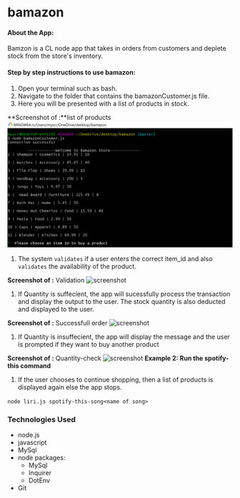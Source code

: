 # bamazon


#### About the App: 
Bamzon is a CL node app that takes in orders from customers and deplete stock from the store's inventory.


 #### Step by step instructions to use bamazon:


1. Open your terminal such as bash.
1. Navigate to the folder that contains the bamazonCustomer.js file.
1. Here you will be presented with a list of products in stock.


**Screenshot of :**list of products
 ![screenshot](https://github.com/Sugeeta32/bamazon/blob/master/images/Screenshot%20(32).png)

1. The system `validates` if a user enters the correct item_id and also `validates` the availability of the product.

**Screenshot of :** Validation
 ![screenshot]()

 1. If  Quantity is suffecient,  the app will sucessfully process the transaction and display the output to the user. The stock quantity is also deducted and displayed to the user.

**Screenshot of :** Successfull order
 ![screenshot]()


 1. If Quantity is insuffecient, the app will display the message and  the user is prompted if they want to buy another product

**Screenshot of :** Quantity-check
 ![screenshot]()
 **Example 2:  Run the spotify-this command**

1. If the user chooses to continue shopping, then a list of products is displayed again else the app stops.

`node liri.js spotify-this-song<name of song>`




### Technologies Used
* node.js
* javascript
* MySql
* node packages:
    * MySql
    * Inquirer
    * DotEnv
* Git

    
